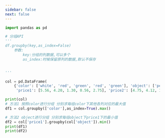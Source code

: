 ```yaml
---
sidebar: false
next: false
---
```

<BlogInfo/>






```python
import pandas as pd

# 分组API
'''
df.groupby(key,as_index=False)
    参数:
        key:分组的列数据,可以多个
        as_index:时候保留原列的数据,默认不保存


'''

col = pd.DataFrame(
    {'color': ['white', 'red', 'green', 'red', 'green'], 'object': ['pen', 'pencil', 'pencil', 'ashtray', 'pen'],
     'price1': [5.56, 4.20, 1.30, 0.56, 2.75], 'price2': [4.75, 4.12, 1.60, 0.75, 3.15]})

print(col)
# 方法1 按照color进行分组 分别求每组color下其他各列对应的最大值
df1 = col.groupby(['color'],as_index=True).max()

# 方法2 object进行分组 分别求每组object下price1下的最小值
df2 = col['price1'].groupby(col['object']).min()
print(df1)
print(df2)

```






<ActionBox />
        
<style>#top-box {margin-top:0.5rem!important;}</style>